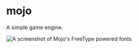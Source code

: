 mojo
====

A simple game engine.

![A screenshot of Mojo's FreeType powered fonts](http://i.imgur.com/Sm96H.png)